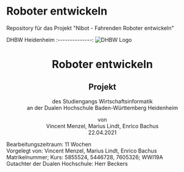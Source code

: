 # Roboter entwickeln

Repository für das Projekt "Nibot - Fahrenden Roboter entwickeln"

DHBW Heidenheim
:--------------:
![DHBW Logo](screenshots/logo/dhbw.svg)

<h1 align="center">
  Roboter entwickeln
</h1>



<h2 align="center">Projekt</h2>



<p align="center">
  des Studiengangs Wirtschaftsinformatik<br/>
  an der Dualen Hochschule Baden-Württemberg Heidenheim 
</p>



<p align="center">
  von<br/>
  Vincent Menzel, Marius Lindt, Enrico Bachus<br/>
  22.04.2021 
</p>





<p>
Bearbeitungszeitraum: 11 Wochen </br>
Vorgelegt von: Vincent Menzel, Marius Lindt, Enrico Bachus </br>
Matrikelnummer; Kurs: 5855524, 5446728, 7605326; WWI19A </br>
Gutachter der Dualen Hochschule: Herr Beckers </br>
</p>
